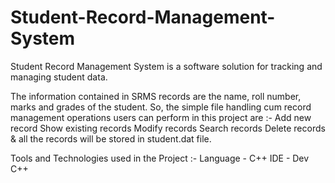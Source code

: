 # Student-Record-Management-System
Student Record Management System is a software solution for tracking and managing student data.

The information contained in SRMS records are the name, roll number, marks and grades of the student. So, the simple file handling cum record management operations users can perform in this project are :-
Add new record
Show existing records
Modify records
Search records
Delete records
& all the records will be stored in student.dat file.

Tools and Technologies used in the Project :-
Language - C++
IDE - Dev C++

